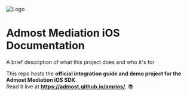 ![Logo](https://www.admost.com/img/logo.svg)


# Admost Mediation iOS Documentation

A brief description of what this project does and who it's for

This repo hosts the **official integration guide and demo project for the Admost Mediation iOS SDK**.  
Read it live at **https://admost.github.io/amrios/**. 📚

